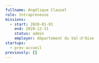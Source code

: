 ```yaml
---
fullname: Angélique Clauzel
role: Intrapreneuse
missions:
  - start: 2020-01-01
    end: 2020-12-31
    status: admin
    employer: département du Val-d'Oise
startups:
  - prev-accueil
previously: []
---
```

